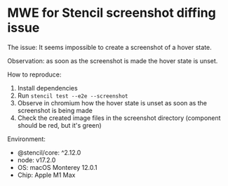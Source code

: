 # MWE for Stencil screenshot diffing issue

The issue: It seems impossible to create a screenshot of a hover state.

Observation: as soon as the screenshot is made the hover state is unset.

How to reproduce:
1. Install dependencies 
2. Run `stencil test --e2e --screenshot`
3. Observe in chromium how the hover state is unset as soon as the screenshot is being made
4. Check the created image files in the screenshot directory (component should be red, but it's green)

Environment:
- @stencil/core: ^2.12.0
- node: v17.2.0
- OS: macOS Monterey 12.0.1
- Chip: Apple M1 Max
